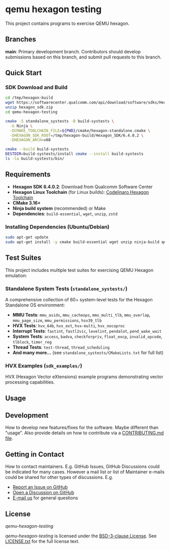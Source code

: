# qemu hexagon testing

This project contains programs to exercise QEMU hexagon.

## Branches

**main**: Primary development branch. Contributors should develop submissions based on this branch, and submit pull requests to this branch.

## Quick Start

### SDK Download and Build

```bash
cd /tmp/hexagon-build
wget https://softwarecenter.qualcomm.com/api/download/software/sdks/Hexagon_SDK/Linux/Debian/6.4.0.2/Hexagon_SDK_lnx.zip
unzip hexagon_sdk.zip
cd qemu-hexagon-testing

cmake -S standalone_systests -B build-systests \
  -G Ninja \
  -DCMAKE_TOOLCHAIN_FILE=${PWD}/cmake/hexagon-standalone.cmake \
  -DHEXAGON_SDK_ROOT=/tmp/hexagon-build/Hexagon_SDK/6.4.0.2 \
  -DHEXAGON_ARCH=v68

cmake --build build-systests
DESTDIR=build-systests/install cmake --install build-systests
ls -la build-systests/bin/
```

## Requirements

- **Hexagon SDK 6.4.0.2**: Download from Qualcomm Software Center
- **Hexagon Linux Toolchain** (for Linux builds): [Codelinaro Hexagon Toolchain](https://artifacts.codelinaro.org/artifactory/codelinaro-toolchain-for-hexagon/20.1.4/clang+llvm-20.1.4-cross-hexagon-unknown-linux-musl.tar.zst)
- **CMake 3.16+**
- **Ninja build system** (recommended) or Make
- **Dependencies**: `build-essential`, `wget`, `unzip`, `zstd`

### Installing Dependencies (Ubuntu/Debian)

```bash
sudo apt-get update
sudo apt-get install -y cmake build-essential wget unzip ninja-build qemu-user zstd libncurses5
```

## Test Suites

This project includes multiple test suites for exercising QEMU Hexagon emulation:

### Standalone System Tests (`standalone_systests/`)

A comprehensive collection of 60+ system-level tests for the Hexagon Standalone OS environment:

- **MMU Tests**: `mmu_asids`, `mmu_cacheops`, `mmu_multi_tlb`, `mmu_overlap`, `mmu_page_size`, `mmu_permissions`, `hsv39_tlb`
- **HVX Tests**: `hvx_64b`, `hvx_ext`, `hvx-multi`, `hvx_nocoproc`
- **Interrupt Tests**: `fastint`, `fastl2vic`, `levelint`, `pendalot`, `pend_wake_wait`
- **System Tests**: `access`, `badva`, `checkforpriv`, `float_excp`, `invalid_opcode`, `tlblock`, `timer_reg`
- **Thread Tests**: `test-thread`, `thread_scheduling`
- **And many more...** (see `standalone_systests/CMakeLists.txt` for full list)

### HVX Examples (`sdk_examples/`)

HVX (Hexagon Vector eXtensions) example programs demonstrating vector processing capabilities.

## Usage


## Development

How to develop new features/fixes for the software. Maybe different than "usage". Also provide details on how to contribute via a [CONTRIBUTING.md file](CONTRIBUTING.md).

## Getting in Contact

How to contact maintainers. E.g. GitHub Issues, GitHub Discussions could be indicated for many cases. However a mail list or list of Maintainer e-mails could be shared for other types of discussions. E.g.

* [Report an Issue on GitHub](../../issues)
* [Open a Discussion on GitHub](../../discussions)
* [E-mail us](mailto:bcain@qti.qualcomm.com) for general questions

## License

*qemu-hexagon-testing*

*qemu-hexagon-testing* is licensed under the [BSD-3-clause License](https://spdx.org/licenses/BSD-3-Clause.html). See [LICENSE.txt](LICENSE.txt) for the full license text.
